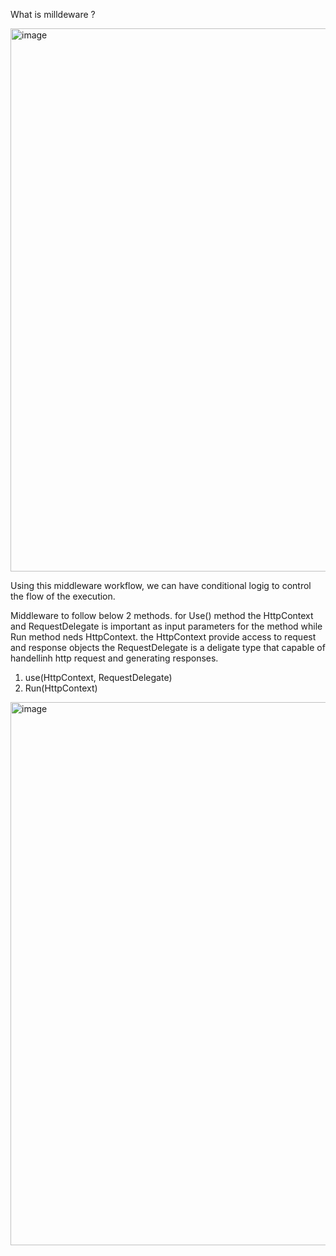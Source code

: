 What is milldeware ?

<img width="869" alt="image" src="https://github.com/user-attachments/assets/5760d3dc-f992-4b72-8afb-99c1176ca4e8">

Using this middleware workflow, we can have conditional logig to control the flow of the execution. 

Middleware to follow below 2 methods. for Use() method the HttpContext and RequestDelegate is important as input parameters for the method while Run method neds HttpContext. 
the HttpContext provide access to request and response objects 
the RequestDelegate is a deligate type that capable of handellinh http request and generating responses. 
1. use(HttpContext, RequestDelegate)
2. Run(HttpContext)

<img width="869" alt="image" src="https://github.com/user-attachments/assets/15e3fafa-692f-41ce-a807-79736bfa5ff6">

